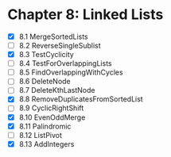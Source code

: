 # Chapter 8: Linked Lists

- [x] 8.1 MergeSortedLists
- [ ] 8.2 ReverseSingleSublist
- [x] 8.3 TestCyclicity
- [ ] 8.4 TestForOverlappingLists
- [ ] 8.5 FindOverlappingWithCycles
- [ ] 8.6 DeleteNode
- [ ] 8.7 DeleteKthLastNode
- [x] 8.8 RemoveDuplicatesFromSortedList
- [ ] 8.9 CyclicRightShift
- [x] 8.10 EvenOddMerge
- [x] 8.11 Palindromic
- [ ] 8.12 ListPivot
- [x] 8.13 AddIntegers